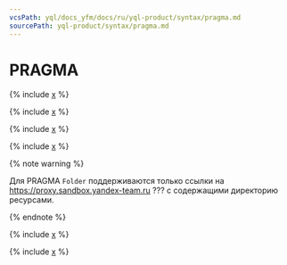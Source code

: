 ```yaml
---
vcsPath: yql/docs_yfm/docs/ru/yql-product/syntax/pragma.md
sourcePath: yql-product/syntax/pragma.md
---
```

# PRAGMA

{% include [x](_includes/pragma/definition.md) %}

{% include [x](_includes/pragma/global.md) %}

{% include [x](_includes/pragma/yson.md) %}

{% include [x](_includes/pragma/files.md) %}


  {% note warning %}

  Для PRAGMA `Folder` поддерживаются только ссылки на https://proxy.sandbox.yandex-team.ru ??? с содержащими директорию ресурсами.  
  
  {% endnote %}
  


  {% include [x](../syntax/_includes/pragma_yt.md) %}




{% include [x](_includes/pragma/debug.md) %}

